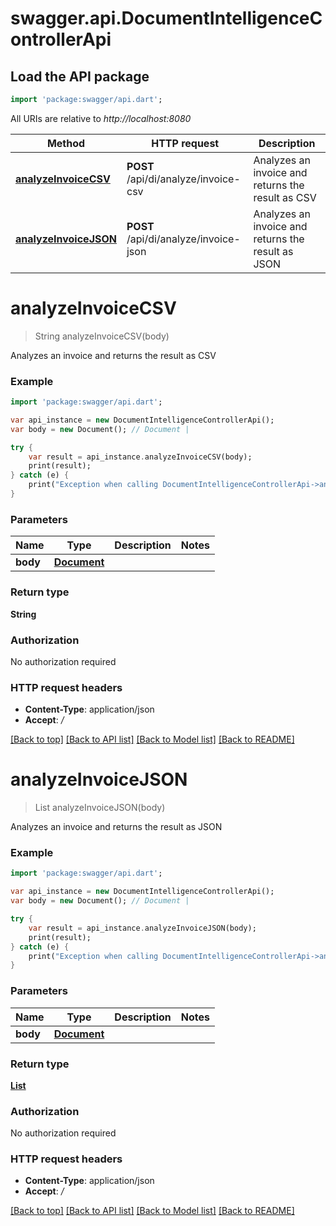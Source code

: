 # swagger.api.DocumentIntelligenceControllerApi

## Load the API package
```dart
import 'package:swagger/api.dart';
```

All URIs are relative to *http://localhost:8080*

Method | HTTP request | Description
------------- | ------------- | -------------
[**analyzeInvoiceCSV**](DocumentIntelligenceControllerApi.md#analyzeInvoiceCSV) | **POST** /api/di/analyze/invoice-csv | Analyzes an invoice and returns the result as CSV
[**analyzeInvoiceJSON**](DocumentIntelligenceControllerApi.md#analyzeInvoiceJSON) | **POST** /api/di/analyze/invoice-json | Analyzes an invoice and returns the result as JSON

# **analyzeInvoiceCSV**
> String analyzeInvoiceCSV(body)

Analyzes an invoice and returns the result as CSV

### Example
```dart
import 'package:swagger/api.dart';

var api_instance = new DocumentIntelligenceControllerApi();
var body = new Document(); // Document | 

try {
    var result = api_instance.analyzeInvoiceCSV(body);
    print(result);
} catch (e) {
    print("Exception when calling DocumentIntelligenceControllerApi->analyzeInvoiceCSV: $e\n");
}
```

### Parameters

Name | Type | Description  | Notes
------------- | ------------- | ------------- | -------------
 **body** | [**Document**](Document.md)|  | 

### Return type

**String**

### Authorization

No authorization required

### HTTP request headers

 - **Content-Type**: application/json
 - **Accept**: */*

[[Back to top]](#) [[Back to API list]](../README.md#documentation-for-api-endpoints) [[Back to Model list]](../README.md#documentation-for-models) [[Back to README]](../README.md)

# **analyzeInvoiceJSON**
> List<InvoicePosition> analyzeInvoiceJSON(body)

Analyzes an invoice and returns the result as JSON

### Example
```dart
import 'package:swagger/api.dart';

var api_instance = new DocumentIntelligenceControllerApi();
var body = new Document(); // Document | 

try {
    var result = api_instance.analyzeInvoiceJSON(body);
    print(result);
} catch (e) {
    print("Exception when calling DocumentIntelligenceControllerApi->analyzeInvoiceJSON: $e\n");
}
```

### Parameters

Name | Type | Description  | Notes
------------- | ------------- | ------------- | -------------
 **body** | [**Document**](Document.md)|  | 

### Return type

[**List<InvoicePosition>**](InvoicePosition.md)

### Authorization

No authorization required

### HTTP request headers

 - **Content-Type**: application/json
 - **Accept**: */*

[[Back to top]](#) [[Back to API list]](../README.md#documentation-for-api-endpoints) [[Back to Model list]](../README.md#documentation-for-models) [[Back to README]](../README.md)

